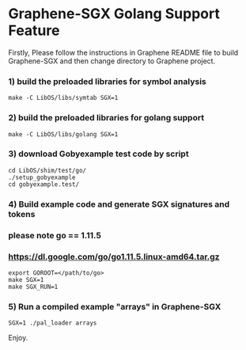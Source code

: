 # Graphene-SGX Golang Support Feature

Firstly, Please follow the instructions in Graphene README file to build Graphene-SGX
and then change directory to Graphene project.

### 1) build the preloaded libraries for symbol analysis
~~~
make -C LibOS/libs/symtab SGX=1
~~~

### 2) build the preloaded libraries for golang support
~~~
make -C LibOS/libs/golang SGX=1
~~~

### 3) download Gobyexample test code by script
~~~
cd LibOS/shim/test/go/
./setup_gobyexample
cd gobyexample.test/
~~~

### 4) Build example code and generate SGX signatures and tokens
### please note go == 1.11.5
### https://dl.google.com/go/go1.11.5.linux-amd64.tar.gz
~~~
export GOROOT=</path/to/go>
make SGX=1
make SGX_RUN=1
~~~

### 5) Run a compiled example "arrays" in Graphene-SGX
~~~
SGX=1 ./pal_loader arrays
~~~

Enjoy.
